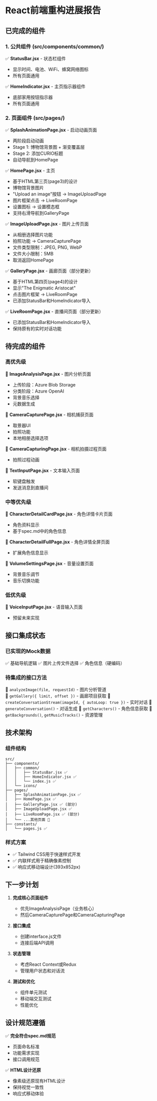 # React前端重构进展报告

## 已完成的组件

### 1. 公共组件 (src/components/common/)
✅ **StatusBar.jsx** - 状态栏组件
- 显示时间、电池、WiFi、蜂窝网络图标
- 所有页面通用

✅ **HomeIndicator.jsx** - 主页指示器组件  
- 底部家用按钮指示器
- 所有页面通用

### 2. 页面组件 (src/pages/)

✅ **SplashAnimationPage.jsx** - 启动动画页面
- 两阶段启动动画
- Stage 1: 博物馆背景图 + 渐变覆盖层
- Stage 2: 添加CURIO标题
- 自动导航到HomePage

✅ **HomePage.jsx** - 主页 
- 基于HTML第三页(page3)的设计
- 博物馆背景图片
- "Upload an image"按钮 → ImageUploadPage
- 图片框架点击 → LiveRoomPage  
- 设置图标 → 设置模态框
- 支持右滑导航到GalleryPage

✅ **ImageUploadPage.jsx** - 图片上传页面
- 从相册选择图片功能
- 拍照功能 → CameraCapturePage
- 文件类型限制：JPEG, PNG, WebP
- 文件大小限制：5MB
- 取消返回HomePage

✅ **GalleryPage.jsx** - 画廊页面（部分更新）
- 基于HTML第四页(page4)的设计
- 显示"The Enigmatic Aristocat"
- 点击图片框架 → LiveRoomPage
- 已添加StatusBar和HomeIndicator导入

✅ **LiveRoomPage.jsx** - 直播间页面（部分更新）  
- 已添加StatusBar和HomeIndicator导入
- 保持原有的实时对话功能

## 待完成的组件

### 高优先级
🔲 **ImageAnalysisPage.jsx** - 图片分析页面
- 上传阶段：Azure Blob Storage
- 分类阶段：Azure OpenAI 
- 背景音乐选择
- 元数据生成

🔲 **CameraCapturePage.jsx** - 相机捕获页面
- 取景器UI
- 拍照功能
- 本地相册选择选项

🔲 **CameraCapturingPage.jsx** - 相机拍摄过程页面
- 拍照过程动画

🔲 **TextInputPage.jsx** - 文本输入页面
- 软键盘触发
- 发送消息到直播间

### 中等优先级  
🔲 **CharacterDetailCardPage.jsx** - 角色详情卡片页面
- 角色资料显示
- 基于spec.md中的角色信息

🔲 **CharacterDetailFullPage.jsx** - 角色详情全屏页面
- 扩展角色信息显示

🔲 **VolumeSettingsPage.jsx** - 音量设置页面
- 背景音乐调节
- 音乐切换功能

### 低优先级
🔲 **VoiceInputPage.jsx** - 语音输入页面
- 预留未来实现

## 接口集成状态

### 已实现的Mock数据
✅ 基础导航逻辑
✅ 图片上传文件选择
✅ 角色信息（硬编码）

### 待集成的接口方法
🔲 `analyzeImage(file, requestId)` - 图片分析管道  
🔲 `getGallery({ limit, offset })` - 画廊项目获取
🔲 `createConversationStream(imageId, { autoLoop: true })` - 实时对话
🔲 `generateConversation()` - 对话生成
🔲 `getCharacters()` - 角色信息获取
🔲 `getBackgrounds()`, `getMusicTracks()` - 资源管理

## 技术架构

### 组件结构
```
src/
├── components/
│   ├── common/
│   │   ├── StatusBar.jsx ✅
│   │   ├── HomeIndicator.jsx ✅
│   │   └── index.js ✅
│   └── icons/
├── pages/ 
│   ├── SplashAnimationPage.jsx ✅
│   ├── HomePage.jsx ✅
│   ├── GalleryPage.jsx ✅ (部分)
│   ├── ImageUploadPage.jsx ✅
│   ├── LiveRoomPage.jsx ✅ (部分)
│   └── ...其他页面 🔲
├── constants/
│   └── pages.js ✅
```

### 样式方案
- ✅ Tailwind CSS用于快速样式开发
- ✅ 内联样式用于精确像素控制
- ✅ 响应式移动端设计(393x852px)

## 下一步计划

1. **完成核心页面组件**
   - 优先ImageAnalysisPage（业务核心）
   - 然后CameraCapturePage和CameraCapturingPage
   
2. **接口集成**
   - 创建interface.js文件
   - 连接后端API调用
   
3. **状态管理**  
   - 考虑React Context或Redux
   - 管理用户状态和对话流

4. **测试和优化**
   - 组件单元测试
   - 移动端交互测试
   - 性能优化

## 设计规范遵循

✅ **完全符合spec.md规范**
- 页面命名标准
- 功能需求实现  
- 接口调用规范

✅ **HTML设计还原**
- 像素级还原现有HTML设计
- 保持视觉一致性
- 响应式移动体验
